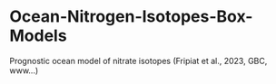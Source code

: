 # Ocean-Nitrogen-Isotopes-Box-Models
Prognostic ocean model of nitrate isotopes (Fripiat et al., 2023, GBC, www...)
